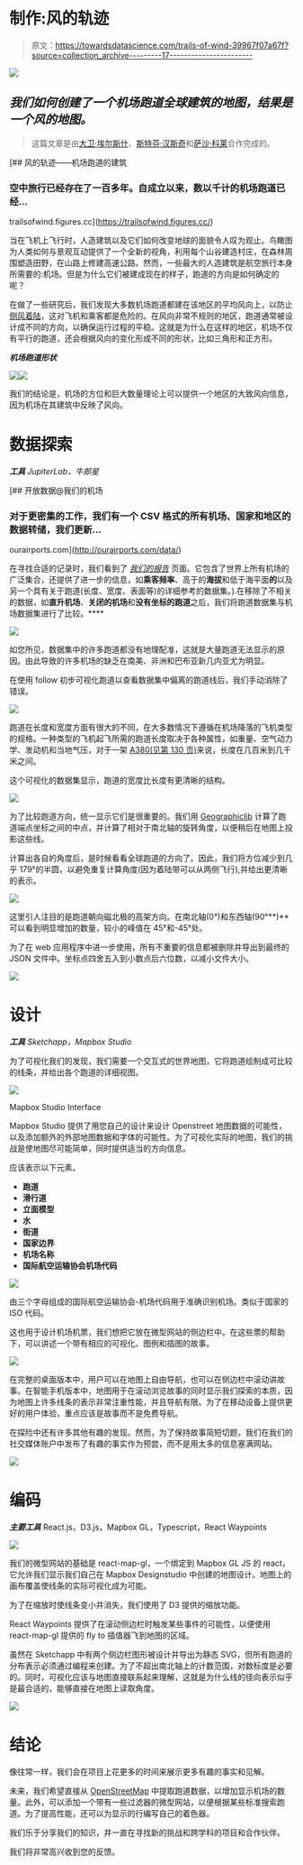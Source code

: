 # 制作:风的轨迹

> 原文：<https://towardsdatascience.com/trails-of-wind-39967f07a67f?source=collection_archive---------17----------------------->

![](img/9ac07431861c60863da4d618ee104cdb.png)

## *我们如何创建了一个机场跑道全球建筑的地图，结果是一个风的地图。*

> 这篇文章是由[大卫·埃尔斯什](https://twitter.com/ElscheDavid)、[斯特芬·汉斯奇](https://twitter.com/steffenhaensch)和[萨沙·科莱](https://twitter.com/sascha_collet)合作完成的。

[](https://trailsofwind.figures.cc/) [## 风的轨迹——机场跑道的建筑

### 空中旅行已经存在了一百多年。自成立以来，数以千计的机场跑道已经…

trailsofwind.figures.cc](https://trailsofwind.figures.cc/) 

当在飞机上飞行时，人造建筑以及它们如何改变地球的面貌令人叹为观止。鸟瞰图为人类如何与景观互动提供了一个全新的视角，利用每个山谷建造村庄，在森林周围塑造田野，在山路上修建高速公路。然而，一些最大的人造建筑是航空旅行本身所需要的:机场。但是为什么它们被建成现在的样子，跑道的方向是如何确定的呢？

在做了一些研究后，我们发现大多数机场跑道都建在该地区的平均风向上，以防止[侧风着陆](https://en.wikipedia.org/wiki/Crosswind_landing)，这对飞机和乘客都是危险的。在风向非常不规则的地区，跑道通常被设计成不同的方向，以确保运行过程的平稳。这就是为什么在这样的地区，机场不仅有平行的跑道，还会根据风向的变化形成不同的形状，比如三角形和正方形。

***机场跑道形状***

![](img/d1e508208e4b0c17d0b883cd3ab39f7b.png)![](img/6e0ae2afa7f3a0bf1134ca156f52d26c.png)

我们的结论是，机场的方位和巨大数量理论上可以提供一个地区的大致风向信息，因为机场在其建筑中反映了风向。

# 数据探索

***工具*** *JupiterLab，牛郎星*

[](http://ourairports.com/data/) [## 开放数据@我们的机场

### 对于更密集的工作，我们有一个 CSV 格式的所有机场、国家和地区的数据转储，我们更新…

ourairports.com](http://ourairports.com/data/) 

在寻找合适的记录时，我们看到了 [*我们的报告*](http://ourairports.com/data/) 页面。它包含了世界上所有机场的广泛集合，还提供了进一步的信息，如**乘客频率**、高于的**海拔**和低于海平面**的**以及另一个具有关于跑道(长度、宽度、表面等)的详细参考的数据集。).在移除了不相关的数据，如**直升机场**、**关闭的机场**和**没有坐标的跑道**之后，我们将跑道数据集与机场数据集进行了比较。****

![](img/f129fd0fdcfded74064132634fea184d.png)

如您所见，数据集中的许多跑道都没有地理配准，这就是大量跑道无法显示的原因。由此导致的许多机场的缺乏在南美、非洲和巴布亚新几内亚尤为明显。

在使用 follow 初步可视化跑道以查看数据集中偏离的跑道线后，我们手动消除了错误。

![](img/6dcd30eca5f7827fee840c81414046bd.png)

跑道在长度和宽度方面有很大的不同，在大多数情况下遵循在机场降落的飞机类型的规格。一种类型的飞机起飞所需的跑道长度取决于各种属性，如重量、空气动力学、发动机和当地气压，对于一架 [A380(见第 130 页)](https://www.airbus.com/content/dam/corporate-topics/publications/backgrounders/techdata/aircraft_characteristics/Airbus-Aircraft-AC-A380.pdf)来说，长度在几百米到几千米之间。

这个可视化的数据集显示，跑道的宽度比长度有更清晰的结构。

![](img/0f6044ab6f8254419ee69f2dae54e1ea.png)

为了比较跑道方向，统一显示它们是很重要的。我们用 [Geographiclib](https://pypi.org/project/geographiclib/) 计算了跑道端点坐标之间的中点，并计算了相对于南北轴的旋转角度，以便稍后在地图上投影这些线。

计算出各自的角度后，是时候看看全球跑道的方向了。因此，我们将方位减少到几乎 179°的半圆，以避免重复计算角度(因为着陆带可以从两侧飞行),并给出更清晰的表示。

![](img/fbb40169da47380148951357da370c3b.png)

这里引人注目的是跑道朝向磁北极的高架方向。在南北轴(0°)和东西轴(90°**)**可以看到明显增加的数量，较小的峰值在 45°和-45°处。

为了在 web 应用程序中进一步使用，所有不重要的信息都被删除并导出到最终的 JSON 文件中。坐标点四舍五入到小数点后六位数，以减小文件大小。

![](img/f7c8d97954faa4d0655e80c9ae21ba96.png)

# 设计

***工具*** *Sketchapp，Mapbox Studio*

为了可视化我们的发现，我们需要一个交互式的世界地图，它将跑道绘制成可比较的线条，并给出各个跑道的详细视图。

![](img/8ece5bc5c50f15a1fa05a52120941881.png)

Mapbox Studio Interface

Mapbox Studio 提供了用您自己的设计来设计 Openstreet 地图数据的可能性，以及添加额外的外部地图数据和字体的可能性。为了可视化实际的地图，我们的挑战是使地图尽可能简单，同时提供适当的方向信息。

应该表示以下元素。

*   **跑道**
*   **滑行道**
*   **立面模型**
*   **水**
*   **街道**
*   **国家边界**
*   **机场名称**
*   **国际航空运输协会机场代码**

![](img/0c96bdb683224a9134c45b9a53f25ad4.png)

由三个字母组成的国际航空运输协会-机场代码用于准确识别机场。类似于国家的 ISO 代码。

这也用于设计机场机票，我们想把它放在微型网站的侧边栏中。在这些票的帮助下，可以讲述一个带有相应的可视化、图例和插图的故事。

![](img/2997a713ec071a517f23a46cb9c0fe9c.png)

在完整的桌面版本中，用户可以在地图上自由导航，也可以在侧边栏中滚动讲故事。在智能手机版本中，地图用于在滚动浏览故事的同时显示我们探索的本质，因为地图上许多线条的表示非常注重性能，并且导航有限。为了在移动设备上提供更好的用户体验，重点应该是故事而不是免费导航。

在探险中还有许多其他有趣的发现。然而，为了保持故事简短切题，我们在我们的社交媒体账户中发布了有趣的事实作为预尝，而不是用太多的信息塞满网站。

![](img/3d8b8dd49ddaab04a7c4974958f47635.png)

# 编码

***主要工具*** React.js，D3.js，Mapbox GL，Typescript，React Waypoints

![](img/047b3993360482792791b2ed7237ddd7.png)

我们的微型网站的基础是 react-map-gl，一个绑定到 Mapbox GL JS 的 react，它允许我们显示我们自己在 Mapbox Designstudio 中创建的地图设计。地图上的画布覆盖使线条的实际可视化成为可能。

为了在缩放时使线条变小并消失，我们使用了 D3 提供的缩放功能。

React Waypoints 提供了在滚动侧边栏时触发某些事件的可能性，以便使用 react-map-gl 提供的 fly to 插值器飞到地图的区域。

虽然在 Sketchapp 中有两个侧边栏图形被设计并导出为静态 SVG，但所有跑道的分布表示必须通过编程来创建。为了不超出南北轴上的计数范围，对数标度是必要的。同时，可视化应该与地图直接联系起来理解，这就是为什么线的径向表示似乎是最合适的，能够直接在地图上读取角度。

![](img/773b88766c4173045fa8b6dd77549b97.png)

# 结论

像往常一样，我们会在项目上花更多的时间来展示更多有趣的事实和见解。

未来，我们希望直接从 [OpenStreetMap](http://www.openstreetmap.org) 中提取跑道数据，以增加显示机场的数量。此外，可以添加一个带有一些过滤器的微型网站，以便根据某些标准搜索跑道。为了提高性能，还可以为显示的行编写自己的着色器。

我们乐于分享我们的知识，并一直在寻找新的挑战和跨学科的项目和合作伙伴。

我们将非常高兴收到您的反馈。